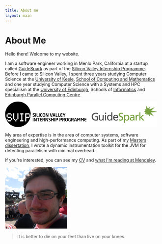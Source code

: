 ```yaml
---
title: About me
layout: main
---
```


# About Me
Hello there! Welcome to my website.

I am a software engineer working in Menlo Park, California at a startup called [GuideSpark](http://guidespark.com) as part of the [Silicon Valley Internship Programme](http://siliconvalleyinternship.com). Before I came to Silicon Valley, I spent three years studying Computer Science at the [University of Keele](http://keele.ac.uk), [School of Computing and Mathematics](http://keele.ac.uk/scm) and one year studying Computer Science with a Systems and HPC specialism at the [University of Edinburgh](http://www.ed.ac.uk), Schools of [Informatics](http://www.inf.ed.ac.uk) and [Edinburgh Parallel Computing Centre](http://www.epcc.ed.ac.uk).

![SVIP and GuideSpark logo](assets/svip-guidespark.png)

My area of expertise is in the area of computer systems, software engineering and high-performance computing. As part of my [Masters dissertation](research-and-teaching/locomotion.html), I wrote a dynamic instrumentation toolkit for the JVM for detecting parallelism with minimal overhead.

If you're interested, you can see my [CV](cv.html) and [what I'm reading at Mendeley](http://www.mendeley.com/profiles/christopher-atkin-granville/).

![This is me](assets/me-colour.jpg "Pengiuns rock")

> It is better to die on your feet than live on your knees.